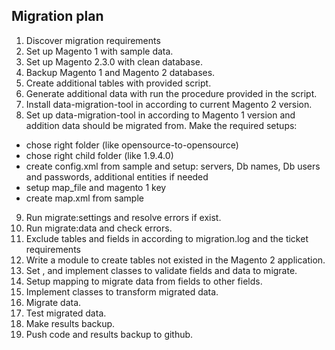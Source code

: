 ## Migration plan

1. Discover migration requirements
2. Set up Magento 1 with sample data.
3. Set up Magento 2.3.0 with clean database.
4. Backup Magento 1 and Magento 2 databases.
5. Create additional tables with provided script.
6. Generate additional data with run the procedure provided in the script.
7. Install data-migration-tool in according to current Magento 2 version.
8. Set up data-migration-tool in according to Magento 1 version and addition
 data should be migrated from. Make the required setups:
 - chose right folder (like opensource-to-opensource)
 - chose right child folder (like 1.9.4.0)
 - create config.xml from sample and setup: servers, Db names, Db users and
 passwords, additional entities if needed
 - setup map_file and magento 1 key
 - create map.xml from sample
9. Run migrate:settings and resolve errors if exist.
10. Run migrate:data and check errors.
11. Exclude tables and fields in according to migration.log and the ticket requirements
12. Write a module to create tables not existed in the Magento 2 application.
13. Set <steps>, and implement classes to validate fields and data to migrate.
14. Setup mapping to migrate data from fields to other fields.
15. Implement classes to transform migrated data.
16. Migrate data.
17. Test migrated data.
18. Make results backup.
19. Push code and results backup to github.